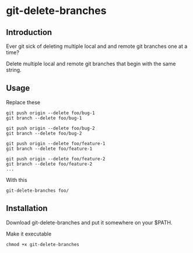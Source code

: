 # git-delete-branches

## Introduction

Ever git sick of deleting multiple local and and remote git branches one at a time?

Delete multiple local and remote git branches that begin with the same string.

## Usage

Replace these

    git push origin --delete foo/bug-1
    git branch --delete foo/bug-1

    git push origin --delete foo/bug-2
    git branch --delete foo/bug-2

    git push origin --delete foo/feature-1
    git branch --delete foo/feature-1

    git push origin --delete foo/feature-2
    git branch --delete foo/feature-2
    ...


With this

    git-delete-branches foo/


## Installation

Download git-delete-branches and put it somewhere on your $PATH.

Make it executable

    chmod +x git-delete-branches
